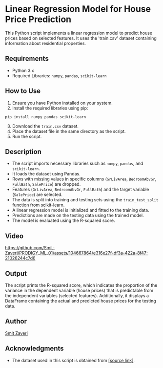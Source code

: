 # Linear Regression Model for House Price Prediction

This Python script implements a linear regression model to predict house prices based on selected features. It uses the 'train.csv' dataset containing information about residential properties.

## Requirements
- Python 3.x
- Required Libraries: `numpy`, `pandas`, `scikit-learn`

## How to Use
1. Ensure you have Python installed on your system.
2. Install the required libraries using pip:
```
pip install numpy pandas scikit-learn
```
3. Download the `train.csv` dataset.
4. Place the dataset file in the same directory as the script.
5. Run the script.

## Description
- The script imports necessary libraries such as `numpy`, `pandas`, and `scikit-learn`.
- It loads the dataset using Pandas.
- Rows with missing values in specific columns (`GrLivArea`, `BedroomAbvGr`, `FullBath`, `SalePrice`) are dropped.
- Features (`GrLivArea`, `BedroomAbvGr`, `FullBath`) and the target variable (`SalePrice`) are selected.
- The data is split into training and testing sets using the `train_test_split` function from scikit-learn.
- A linear regression model is initialized and fitted to the training data.
- Predictions are made on the testing data using the trained model.
- The model is evaluated using the R-squared score.

## Video


https://github.com/Smit-Zaveri/PRODIGY_ML_01/assets/104667864/e316e27f-df3a-422a-8f47-21026244c7d6



## Output
The script prints the R-squared score, which indicates the proportion of the variance in the dependent variable (house prices) that is predictable from the independent variables (selected features). Additionally, it displays a DataFrame containing the actual and predicted house prices for the testing data.

## Author
[Smit Zaveri](https://github.com/Smit-Zaveri/Smit-Zaveri)

## Acknowledgments
- The dataset used in this script is obtained from [\[source link\]](https://www.kaggle.com/competitions/house-prices-advanced-regression-techniques/data).
